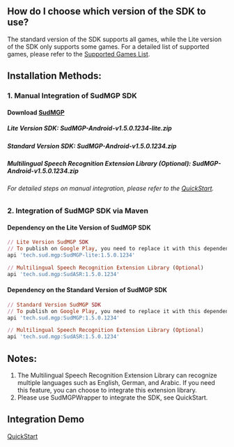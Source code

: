 ## How do I choose which version of the SDK to use? 
The standard version of the SDK supports all games, while the Lite version of the SDK only supports some games. For a detailed list of supported games, please refer to the [Supported Games List](https://docs.sud.tech/zh-CN/app/Client/StartUp.html). 
 
## Installation Methods: 
### 1. Manual Integration of SudMGP SDK 
#### Download [SudMGP](https://github.com/SudTechnology/sud-mgp-android/releases) 
##### Lite Version SDK: SudMGP-Android-v1.5.0.1234-lite.zip 
##### Standard Version SDK: SudMGP-Android-v1.5.0.1234.zip 
##### Multilingual Speech Recognition Extension Library (Optional): SudMGP-Android-v1.5.0.1234.zip 
###### For detailed steps on manual integration, please refer to the [QuickStart](https://github.com/SudTechnology/hello-sud-plus-android/blob/master/project/QuickStart/README.md). 
### 2. Integration of SudMGP SDK via Maven 
#### Dependency on the Lite Version of SudMGP SDK
```ruby
// Lite Version SudMGP SDK
// To publish on Google Play, you need to replace it with this dependency：api 'tech.sud.mgp:SudMGP-lite-static:1.5.0.1234'
api 'tech.sud.mgp:SudMGP-lite:1.5.0.1234'

// Multilingual Speech Recognition Extension Library (Optional)
api 'tech.sud.mgp:SudASR:1.5.0.1234'
```

#### Dependency on the Standard Version of SudMGP SDK
```ruby
// Standard Version SudMGP SDK
// To publish on Google Play, you need to replace it with this dependency：api 'tech.sud.mgp:SudMGP-static:1.5.0.1234'
api 'tech.sud.mgp:SudMGP:1.5.0.1234'

// Multilingual Speech Recognition Extension Library (Optional)
api 'tech.sud.mgp:SudASR:1.5.0.1234'
```

## Notes:   
1. The Multilingual Speech Recognition Extension Library can recognize multiple languages such as English, German, and Arabic. If you need this feature, you can choose to integrate this extension library.   
2. Please use SudMGPWrapper to integrate the SDK, see QuickStart. 
 
## Integration Demo 
[QuickStart](https://github.com/SudTechnology/hello-sud-plus-android/blob/master/project/QuickStart/README.md)
